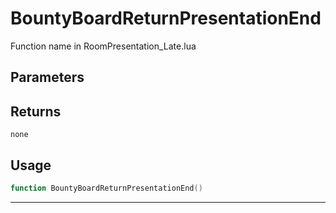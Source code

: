 # BountyBoardReturnPresentationEnd
Function name in RoomPresentation_Late.lua
## Parameters

## Returns
`none`
## Usage
```lua
function BountyBoardReturnPresentationEnd()
```
---
